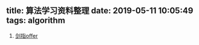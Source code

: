 title: 算法学习资料整理
date: 2019-05-11 10:05:49
tags: algorithm
---

1. [剑指offer](https://blog.csdn.net/dennis_wu_/article/category/6977094/2?)
